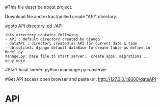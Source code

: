#This file describe about project.


Download file and extract/pulled create "API" directory.

#goto API directory.
	cd ./API

	this directory contains following.
	- API : default directory created by django 
	- dataAPI : directory created as API for current date & time
	- db.sqlite3: django default dataBase to create table as define in Model.py
	manage.py: base file to start server,  create apps, migrations ... many more


#Start local server.
	python mamange.py runserver

#Get API access
	open browser and paste url: http://127.0.0.1:8000/dateAPI


	

# API
